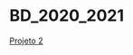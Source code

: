# BD_2020_2021

[Projeto 2](https://github.com/catasofia/BD_2020_2021/blob/main/BD%202021%20Enunciado%20Projeto%20-%20Parte%202.pdf)
